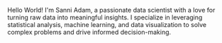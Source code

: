 Hello World! I'm Sanni Adam, a passionate data scientist with a love for turning raw data into meaningful insights.
I specialize in leveraging statistical analysis, machine learning, and data visualization 
to solve complex problems and drive informed decision-making.

